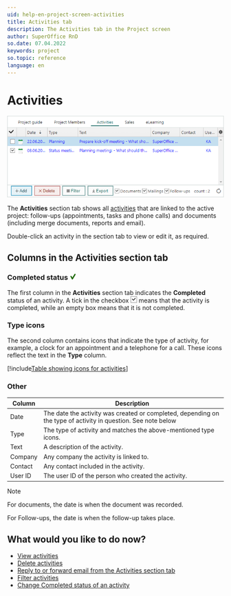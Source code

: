 ```yaml
---
uid: help-en-project-screen-activities
title: Activities tab
description: The Activities tab in the Project screen
author: SuperOffice RnD
so.date: 07.04.2022
keywords: project
so.topic: reference
language: en
---
```


# Activities

![Project guide activities section -screenshot][img1]

The **Activities** section tab shows all [activities][1] that are linked to the active project: follow-ups (appointments, tasks and phone calls) and documents (including merge documents, reports and email).

Double-click an activity in the section tab to view or edit it, as required.

## Columns in the Activities section tab

### Completed status ![icon][img3]

The first column in the **Activities** section tab indicates the **Completed** status of an activity. A tick in the checkbox ![icon][img2] means that the activity is completed, while an empty box means that it is not completed.

### Type icons

The second column contains icons that indicate the type of activity, for example, a clock for an appointment and a telephone for a call. These icons reflect the text in the **Type** column.

[!include[Table showing icons for activities](../../../learn/includes/table-activity-icons.md)]

### Other

| Column | Description |
|---|---|
| Date | The date the activity was created or completed, depending on the type of activity in question. See note below |
| Type | The type of activity and matches the above-mentioned type icons. |
| Text | A description of the activity. |
| Company | Any company the activity is linked to. |
| Contact | Any contact included in the activity. |
| User ID | The user ID of the person who created the activity. |

> [!NOTE]
> For documents, the date is when the document was recorded.
>
> For Follow-ups, the date is when the follow-up takes place.

## What would you like to do now?

* [View activities][3]
* [Delete activities][4]
* [Reply to or forward email from the Activities section tab][5]
* [Filter activities][7]
* [Change Completed status of an activity][2]

<!-- Referenced links -->
[1]: ../../../learn/activity/index.md
[2]: ../../../diary/learn/change-completed-status.md
[3]: ../../../learn/activity/view-activities.md
[4]: ../../../learn/activity/delete-activities-contact.md
[5]: ../../../learn/activity/send-email.md
[7]: ../../../learn/section-tabs/filter.md

<!-- Referenced images -->
[img1]: ../../../../media/loc/en/project/project-activities.png
[img2]: ../../../../media/icons/check.png
[img3]: ../../../../media/icons/sale-sold-details.png
